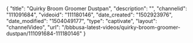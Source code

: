 {
    "title": "Quirky Broom Groomer Dustpan",
    "description": "",
    "channelid": "111091684",
    "videoid": "111180146",
    "date_created": "1502923976",
    "date_modified": "1504049177",
    "type": "captivate",
    "layout": "channelVideo",
    "url": "\/bbbusa-latest-videos\/quirky-broom-groomer-dustpan\/111091684-111180146"
}